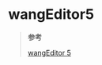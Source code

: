 <!--
 * @Author: yaohebin
 * @Date: 2022-04-18 16:10:33
 * @LastEditTime: 2022-06-27 10:23:18
 * @LastEditors: yaohebin
 * @Description: wangEditor5
-->
# wangEditor5

> **参考**
>
> [wangEditor 5](https://www.wangeditor.com/)
